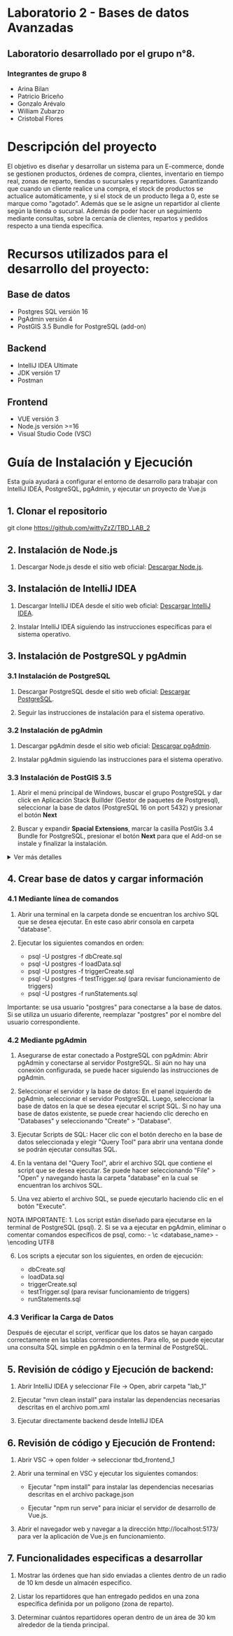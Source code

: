 # Laboratorio 2 - Bases de datos Avanzadas
## Laboratorio desarrollado por el grupo n°8.
### Integrantes de grupo 8

* Arina Bilan
* Patricio Briceño
* Gonzalo Arévalo
* William Zubarzo
* Cristobal Flores

# Descripción del proyecto

El objetivo es diseñar y desarrollar un sistema para un E-commerce, donde se gestionen productos, órdenes de compra, clientes, inventario en tiempo real, zonas de reparto, tiendas o sucursales y repartidores. Garantizando que cuando un cliente realice una compra, el stock de productos se actualice automáticamente, y si el stock de un producto llega a 0, este se marque como “agotado”. Además que se le asigne un repartidor al cliente según la tienda o sucursal. Además de poder hacer un seguimiento mediante consultas, sobre la cercanía de clientes, repartos y pedidos respecto a una tienda específica.

# Recursos utilizados para el desarrollo del proyecto:

   ## Base de datos
   * Postgres SQL versión 16
   * PgAdmin versión 4
   * PostGIS 3.5 Bundle for PostgreSQL (add-on)

   ## Backend
   * IntelliJ IDEA Ultimate
   * JDK versión 17
   * Postman

   ## Frontend
   * VUE versión 3
   * Node.js versión >=16
   * Visual Studio Code (VSC)

# Guía de Instalación y Ejecución
Esta guía ayudará a configurar el entorno de desarrollo para trabajar con IntelliJ IDEA, PostgreSQL, pgAdmin, y ejecutar un proyecto de Vue.js

## 1. Clonar el repositorio

git clone https://github.com/wittyZzZ/TBD_LAB_2

## 2. Instalación de Node.js

1. Descargar Node.js desde el sitio web oficial: [Descargar Node.js](https://nodejs.org/es/download/).

## 3. Instalación de IntelliJ IDEA

1. Descargar IntelliJ IDEA desde el sitio web oficial: [Descargar IntelliJ IDEA](https://www.jetbrains.com/idea/download/).

2. Instalar IntelliJ IDEA siguiendo las instrucciones específicas para el sistema operativo.

## 3. Instalación de PostgreSQL y pgAdmin

### 3.1 Instalación de PostgreSQL

1. Descargar PostgreSQL desde el sitio web oficial: [Descargar PostgreSQL](https://www.postgresql.org/download/).

2. Seguir las instrucciones de instalación para el sistema operativo.

### 3.2 Instalación de pgAdmin

1. Descargar pgAdmin desde el sitio web oficial: [Descargar pgAdmin](https://www.pgadmin.org/download/).

2. Instalar pgAdmin siguiendo las instrucciones para el sistema operativo.

### 3.3 Instalación de PostGIS 3.5

1. Abrir el menú principal de Windows, buscar el grupo PostgreSQL y dar click en Aplicación Stack Buillder (Gestor de paquetes de Postgresql), seleccionar la base de datos (PostgreSQL 16 on port 5432) y presionar el botón **Next**

2. Buscar y expandir **Spacial Extensions**, marcar la casilla PostGis 3.4 Bundle for PostgreSQL, presionar el botón **Next** para que el Add-on se instale y finalizar la instalación.

<details>
   <summary>Ver más detalles</summary>

   Buscar y seleccionar Aplicación Stack Buillder
   ![StackBuilder](img/StackBuilder.png)

   Seleccionar la base de datos
   ![Server](img/SeleccionaServer.png)

   Seleccionar **Spacial Extensions**
   ![PostGIG](img/PostGIS.png)
</details>

## 4. Crear base de datos y cargar información

### 4.1 Mediante línea de comandos

1. Abrir una terminal en la carpeta donde se encuentran los archivo SQL que se desea ejecutar. En este caso abrir consola en carpeta "database".

2. Ejecutar los siguientes comandos en orden:
      * psql -U postgres -f dbCreate.sql
      * psql -U postgres -f loadData.sql
      * psql -U postgres -f triggerCreate.sql
      * psql -U postgres -f testTrigger.sql (para revisar funcionamiento de triggers)
      * psql -U postgres -f runStatements.sql

Importante: se usa usuario "postgres" para conectarse a la base de datos. Si se utiliza un usuario diferente, reemplazar "postgres" por el nombre del usuario correspondiente.

### 4.2 Mediante pgAdmin

1. Asegurarse de estar conectado a PostgreSQL con pgAdmin:
   Abrir pgAdmin y conectarse al servidor PostgreSQL.
   Si aún no hay una conexión configurada, se puede hacer siguiendo las instrucciones de pgAdmin.

2. Seleccionar el servidor y la base de datos:
   En el panel izquierdo de pgAdmin, seleccionar el servidor PostgreSQL.
   Luego, seleccionar la base de datos en la que se desea ejecutar el script SQL. Si no hay una base de datos existente, se puede crear haciendo clic derecho en "Databases" y seleccionando "Create" > "Database".

3. Ejecutar Scripts de  SQL:
   Hacer clic con el botón derecho en la base de datos seleccionada y elegir "Query Tool" para abrir una ventana donde se podrán ejecutar consultas SQL.

4. En la ventana del "Query Tool", abrir el archivo SQL que contiene el script que se desea ejecutar. Se puede hacer seleccionando "File" > "Open" y navegando hasta la carpeta "database" en la cual se encuentran los archivos SQL.

5. Una vez abierto el archivo SQL, se puede ejecutarlo haciendo clic en el botón "Execute".

NOTA IMPORTANTE:
	1. Los script están diseñado para ejecutarse en la terminal de PostgreSQL (psql).
	2. Si se va a ejecutar en pgAdmin, eliminar o comentar comandos específicos de psql, como:
      		- \c <database_name>
      		- \encoding UTF8

6. Los scripts a ejecutar son los siguientes, en orden de ejecución:

   * dbCreate.sql
   * loadData.sql
   * triggerCreate.sql
   * testTrigger.sql (para revisar funcionamiento de triggers)
   * runStatements.sql

### 4.3 Verificar la Carga de Datos

Después de ejecutar el script, verificar que los datos se hayan cargado correctamente en las tablas correspondientes. Para ello, se puede ejecutar una consulta SQL simple en pgAdmin o en la terminal de PostgreSQL.

## 5. Revisión de código y Ejecución de backend:

1. Abrir IntelliJ IDEA y seleccionar File -> Open, abrir carpeta "lab_1"

2. Ejecutar "mvn clean install" para instalar las dependencias necesarias descritas en el archivo pom.xml

3. Ejecutar directamente backend desde IntelliJ IDEA

## 6. Revisión de código y Ejecución de Frontend:

1. Abrir VSC -> open folder -> seleccionar tbd_frontend_1

2. Abrir una terminal en VSC y ejecutar los siguientes comandos:

   * Ejecutar "npm install" para instalar las dependencias necesarias descritas en el archivo package.json

   * Ejecutar "npm run serve" para iniciar el servidor de desarrollo de Vue.js.

3. Abrir el navegador web y navegar a la dirección http://localhost:5173/ para ver la aplicación de Vue.js en funcionamiento.

## 7. Funcionalidades especificas a desarrollar

1. Mostrar las órdenes que han sido enviadas a clientes dentro de un radio de 10 km desde un almacén específico.

2. Listar los repartidores que han entregado pedidos en una zona específica definida por un polígono (zona de reparto).

3. Determinar cuántos repartidores operan dentro de un área de 30 km alrededor de la tienda principal.
